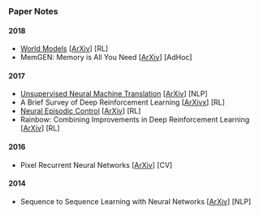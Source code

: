 ### Paper Notes

#### 2018

- [World Models](world-models.md) [[ArXiv](https://arxiv.org/abs/1803.10122v3)] [RL]
- MemGEN: Memory is All You Need [[ArXiv](http://arxiv.org/abs/1803.11203v1)] [AdHoc]

#### 2017

- [Unsupervised Neural Machine Translation](unsupervised-neural-machine-translation.md) [[ArXiv](https://arxiv.org/abs/1710.11041)] [NLP]
- A Brief Survey of Deep Reinforcement Learning [[ArXivx](http://arxiv.org/abs/1708.05866v2)] [RL]
- [Neural Episodic Control](neural-episodic-control.md) [[ArXiv](https://arxiv.org/abs/1703.01988)] [RL]
- Rainbow: Combining Improvements in Deep Reinforcement Learning [[ArXiv](http://arxiv.org/abs/1710.02298v1)] [RL]

#### 2016

- Pixel Recurrent Neural Networks [[ArXiv](https://arxiv.org/abs/1601.06759)] [CV]

#### 2014

- Sequence to Sequence Learning with Neural Networks [[ArXiv](https://arxiv.org/abs/1409.3215v3)] [NLP]

